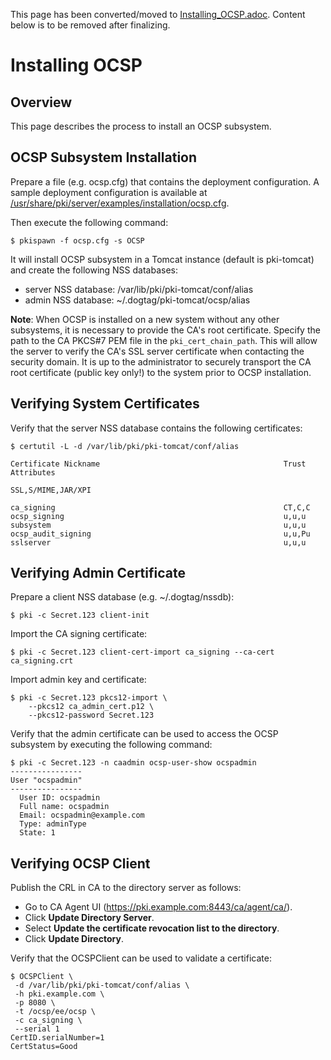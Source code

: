 This page has been converted/moved to [Installing_OCSP.adoc](Installing_OCSP.adoc). Content below is to be removed after finalizing.

Installing OCSP
===============

Overview
--------

This page describes the process to install an OCSP subsystem.

OCSP Subsystem Installation
---------------------------

Prepare a file (e.g. ocsp.cfg) that contains the deployment configuration.
A sample deployment configuration is available at [/usr/share/pki/server/examples/installation/ocsp.cfg](../../../base/server/examples/installation/ocsp.cfg).

Then execute the following command:

```
$ pkispawn -f ocsp.cfg -s OCSP
```

It will install OCSP subsystem in a Tomcat instance (default is pki-tomcat) and create the following NSS databases:
* server NSS database: /var/lib/pki/pki-tomcat/conf/alias
* admin NSS database: ~/.dogtag/pki-tomcat/ocsp/alias

**Note**: When OCSP is installed on a new system without any other subsystems,
it is necessary to provide the CA's root certificate. Specify the path to
the CA PKCS#7 PEM file in the `pki_cert_chain_path`. This will allow the server
to verify the CA's SSL server certificate when contacting the security domain.
It is up to the administrator to securely transport the CA root certificate
(public key only!) to the system prior to OCSP installation.

Verifying System Certificates
-----------------------------

Verify that the server NSS database contains the following certificates:

```
$ certutil -L -d /var/lib/pki/pki-tomcat/conf/alias

Certificate Nickname                                         Trust Attributes
                                                             SSL,S/MIME,JAR/XPI

ca_signing                                                   CT,C,C
ocsp_signing                                                 u,u,u
subsystem                                                    u,u,u
ocsp_audit_signing                                           u,u,Pu
sslserver                                                    u,u,u
```

Verifying Admin Certificate
---------------------------

Prepare a client NSS database (e.g. ~/.dogtag/nssdb):

```
$ pki -c Secret.123 client-init
```

Import the CA signing certificate:

```
$ pki -c Secret.123 client-cert-import ca_signing --ca-cert ca_signing.crt
```

Import admin key and certificate:

```
$ pki -c Secret.123 pkcs12-import \
    --pkcs12 ca_admin_cert.p12 \
    --pkcs12-password Secret.123
```

Verify that the admin certificate can be used to access the OCSP subsystem by executing the following command:

```
$ pki -c Secret.123 -n caadmin ocsp-user-show ocspadmin
----------------
User "ocspadmin"
----------------
  User ID: ocspadmin
  Full name: ocspadmin
  Email: ocspadmin@example.com
  Type: adminType
  State: 1
```

Verifying OCSP Client
---------------------

Publish the CRL in CA to the directory server as follows:

* Go to CA Agent UI (https://pki.example.com:8443/ca/agent/ca/).
* Click **Update Directory Server**.
* Select **Update the certificate revocation list to the directory**.
* Click **Update Directory**.

Verify that the OCSPClient can be used to validate a certificate:

```
$ OCSPClient \
 -d /var/lib/pki/pki-tomcat/conf/alias \
 -h pki.example.com \
 -p 8080 \
 -t /ocsp/ee/ocsp \
 -c ca_signing \
 --serial 1
CertID.serialNumber=1
CertStatus=Good
```
